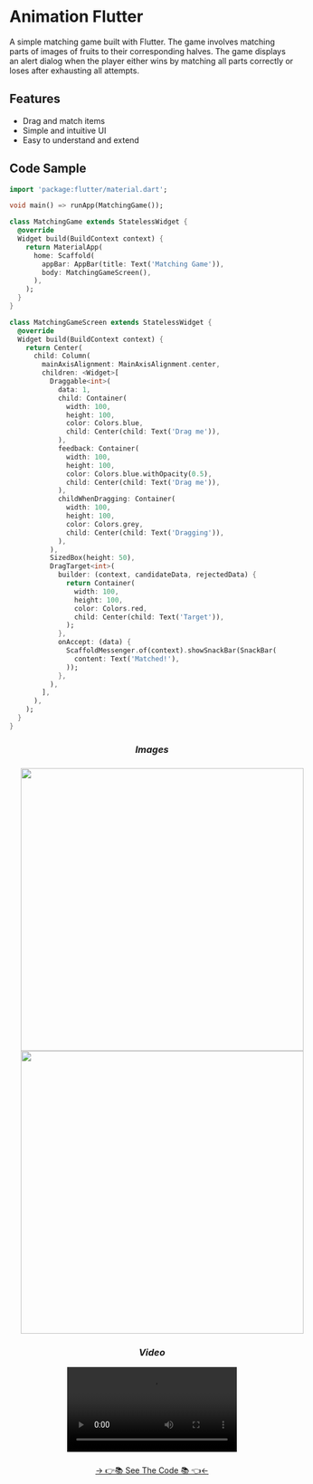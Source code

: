 # Animation Flutter

A simple matching game built with Flutter. The game involves matching parts of images of fruits to their corresponding halves. The game displays an alert dialog when the player either wins by matching all parts correctly or loses after exhausting all attempts.

## Features

- Drag and match items
- Simple and intuitive UI
- Easy to understand and extend

## Code Sample

```dart
import 'package:flutter/material.dart';

void main() => runApp(MatchingGame());

class MatchingGame extends StatelessWidget {
  @override
  Widget build(BuildContext context) {
    return MaterialApp(
      home: Scaffold(
        appBar: AppBar(title: Text('Matching Game')),
        body: MatchingGameScreen(),
      ),
    );
  }
}

class MatchingGameScreen extends StatelessWidget {
  @override
  Widget build(BuildContext context) {
    return Center(
      child: Column(
        mainAxisAlignment: MainAxisAlignment.center,
        children: <Widget>[
          Draggable<int>(
            data: 1,
            child: Container(
              width: 100,
              height: 100,
              color: Colors.blue,
              child: Center(child: Text('Drag me')),
            ),
            feedback: Container(
              width: 100,
              height: 100,
              color: Colors.blue.withOpacity(0.5),
              child: Center(child: Text('Drag me')),
            ),
            childWhenDragging: Container(
              width: 100,
              height: 100,
              color: Colors.grey,
              child: Center(child: Text('Dragging')),
            ),
          ),
          SizedBox(height: 50),
          DragTarget<int>(
            builder: (context, candidateData, rejectedData) {
              return Container(
                width: 100,
                height: 100,
                color: Colors.red,
                child: Center(child: Text('Target')),
              );
            },
            onAccept: (data) {
              ScaffoldMessenger.of(context).showSnackBar(SnackBar(
                content: Text('Matched!'),
              ));
            },
          ),
        ],
      ),
    );
  }
}
```


### 
<h3 align="center"><i>Images</i></h3>

###

<div align="center">

<img src="https://github.com/MauryaAayush/adv_animation_flutter/assets/143180849/cbb2ec4f-bb15-4bab-9e0a-e2d81a5028cd" height=500px hspace=20>
<img src="https://github.com/MauryaAayush/adv_animation_flutter/assets/143180849/35df12c4-7fe9-4cb2-8825-5f867ce31d24" height=500px hspace=20>

</div>

###
<h3 align="center"><i>Video</i></h3>
<div align="center">    
<video src = "https://github.com/MauryaAayush/adv_animation_flutter/assets/143180849/b217e9ca-2d46-40fa-9a34-d6978089a901">
</div>


###
<div align="center">
<a href="https://github.com/MauryaAayush/adv_animation_flutter">-> 👉📚 See The Code 📚 👈<-</a>
</div>
